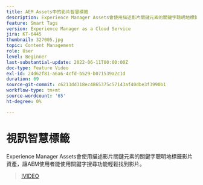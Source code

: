 ```yaml
---
title: AEM Assets中的影片智慧標籤
description: Experience Manager Assets會使用描述影片關鍵元素的關鍵字聰明地標籤影片資產，讓AEM使用者能使用關鍵字搜尋功能輕鬆找到影片。
feature: Smart Tags
version: Experience Manager as a Cloud Service
jira: KT-6445
thumbnail: 327005.jpg
topic: Content Management
role: User
level: Beginner
last-substantial-update: 2022-06-11T00:00:00Z
doc-type: Feature Video
exl-id: 24d62f81-a6a6-4cfd-b529-b071539a2c1d
duration: 69
source-git-commit: c6213dd318ec4865375c57143af40dbe3f3990b1
workflow-type: tm+mt
source-wordcount: '65'
ht-degree: 0%

---
```


# 視訊智慧標籤

Experience Manager Assets會使用描述影片關鍵元素的關鍵字聰明地標籤影片資產，讓AEM使用者能使用關鍵字搜尋功能輕鬆找到影片。

>[!VIDEO](https://video.tv.adobe.com/v/327005?quality=12&learn=on)